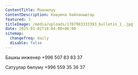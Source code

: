 ```yaml
---
ContentTitle: Маанилүү
ContentDescription: Кошумча байланыштар
featured: 3
titleImage: /media/uploads/1707983333393_bulletin_1_.jpg
date: 2025-01-02T18:04:00+06:00
sitemap:
  changefreq: daily
  disable: false
---
```


Башкы инженер +996 507 83 83 37

Сатуулар бөлүмү +996 559 35 36 37
